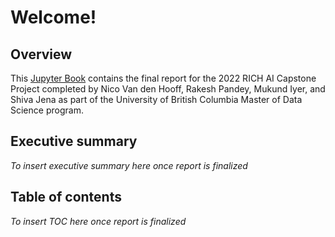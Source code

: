 # Welcome!

## Overview

This [Jupyter Book](https://jupyterbook.org/en/stable/intro.html) contains the final report for the 2022 RICH AI Capstone Project completed by Nico Van den Hooff, Rakesh Pandey, Mukund Iyer, and Shiva Jena as part of the University of British Columbia Master of Data Science program.

## Executive summary

*To insert executive summary here once report is finalized*

## Table of contents

*To insert TOC here once report is finalized*